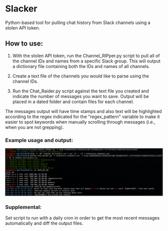 # Slacker
Python-based tool for pulling chat history from Slack channels using a stolen API token.

## How to use:
1. With the stolen API token, run the Channel_RIPper.py script to pull all of the channel IDs and names from a specific Slack group. This will output a dictionary file containing both the IDs and names of all channels.

2. Create a text file of the channels you would like to parse using the channel IDs.

3. Run the Chat_Raider.py script against the text file you created and indicate the number of messages you want to save. Output will be placed in a dated folder and contain files for each channel. 

The messages output will have time stamps and also text will be highlighted according to the regex indicated for the "regex_pattern" variable to make it easier to spot keywords when manually scrolling through messages (i.e., when you are not grepping).

### Example usage and output:
![alt text](https://github.com/Keramas/Slacker/blob/master/ExampleOutput.png?raw=true)

### Supplemental:
Set script to run with a daily cron in order to get the most recent messages automatically and diff the output files.
